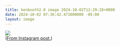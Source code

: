 ```yaml
---
title: kenbooth2.0 image 2024-10-02T12:29:28+0000
date: 2024-10-02 07:36:42.471000000 -05:00
layout: image
---
```


<img src="https://dl.dropboxusercontent.com/s/taysvho7laqb7m3/461889565_339586829182107_1115265258025880980_n?dl=0"><br>
(<a href="https://www.instagram.com/p/DAny2y0R9Go/">From Instagram post.</a>)